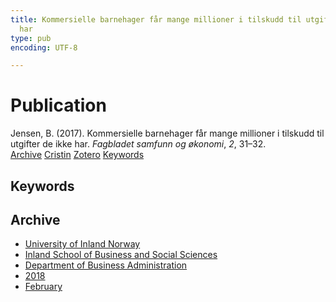 ```yaml
---
title: Kommersielle barnehager får mange millioner i tilskudd til utgifter de ikke
  har
type: pub
encoding: UTF-8

---
```

<h1>Publication</h1>
<article id="csl-bib-container-E5CU69GV" class="csl-bib-container">
  <div class="csl-bib-body"> <div class="csl-entry">Jensen, B. (2017). Kommersielle barnehager får mange millioner i tilskudd til utgifter de ikke har. <i>Fagbladet samfunn og økonomi</i>, <i>2</i>, 31–32.</div> </div>
  <div class="csl-bib-buttons">
    <a href="#taxonomy-article-E5CU69GV" alt="archive" class="csl-bib-button">Archive</a>
    <a href="https://app.cristin.no/results/show.jsf?id=1565837" alt="Cristin" class="csl-bib-button">Cristin</a>
    <a href="http://zotero.org/groups/5881554/items/E5CU69GV" alt="Zotero" class="csl-bib-button">Zotero</a>
    <a href="#keywords-article-E5CU69GV" alt="keywords" class="csl-bib-button">Keywords</a>
  </div>
  <div id="csl-bib-meta-container-E5CU69GV"></div>
</article>
<div id="csl-bib-meta-E5CU69GV" class="csl-bib-meta">
  <article id="keywords-article-E5CU69GV" class="keywords-article">
    <h1>Keywords</h1>
    
  </article>
  <article id="taxonomy-article-E5CU69GV" class="taxonomy-article">
    <h1>Archive</h1>
    <ul>
      <li>
        <a href="/en/archive/?key=3DCRN523">University of Inland Norway</a>
      </li>
      <li>
        <a href="/en/archive/?key=DU8Q9LN9">Inland School of Business and Social Sciences</a>
      </li>
      <li>
        <a href="/en/archive/?key=3IQA89I8">Department of Business Administration</a>
      </li>
      <li>
        <a href="/en/archive/?key=J22GWYYH">2018</a>
      </li>
      <li>
        <a href="/en/archive/?key=A6UJXMM9">February</a>
      </li>
    </ul>
  </article>
</div>
